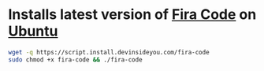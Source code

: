 # Installs latest version of [Fira Code](https://github.com/tonsky/FiraCode) on [Ubuntu](https://www.ubuntu.com/)

```bash
wget -q https://script.install.devinsideyou.com/fira-code
sudo chmod +x fira-code && ./fira-code
```
